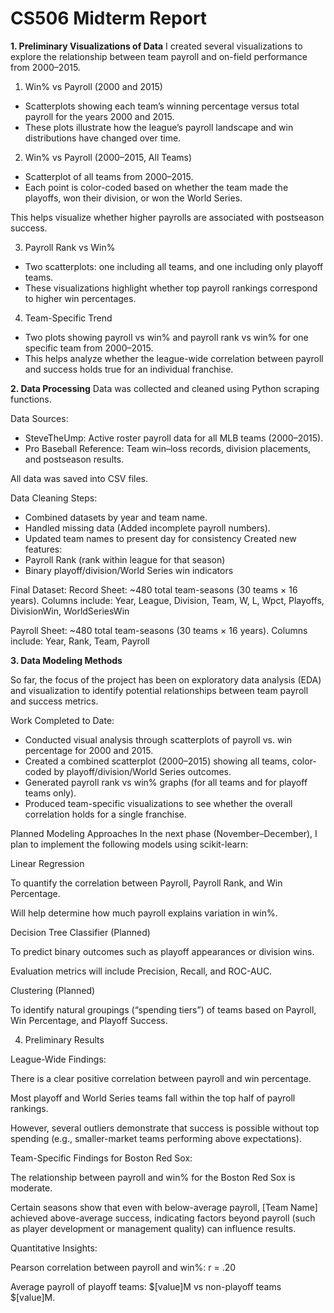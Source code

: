 # CS506 Midterm Report

**1. Preliminary Visualizations of Data**
I created several visualizations to explore the relationship between team payroll and on-field performance from 2000–2015.

1. Win% vs Payroll (2000 and 2015)

- Scatterplots showing each team’s winning percentage versus total payroll for the years 2000 and 2015.
- These plots illustrate how the league’s payroll landscape and win distributions have changed over time.

2. Win% vs Payroll (2000–2015, All Teams)

- Scatterplot of all teams from 2000–2015.
- Each point is color-coded based on whether the team made the playoffs, won their division, or won the World Series.

This helps visualize whether higher payrolls are associated with postseason success.

3. Payroll Rank vs Win%

- Two scatterplots: one including all teams, and one including only playoff teams.
- These visualizations highlight whether top payroll rankings correspond to higher win percentages.

4. Team-Specific Trend 

- Two plots showing payroll vs win% and payroll rank vs win% for one specific team from 2000–2015.
- This helps analyze whether the league-wide correlation between payroll and success holds true for an individual franchise.

**2. Data Processing**
Data was collected and cleaned using Python scraping functions.

Data Sources:
- SteveTheUmp: Active roster payroll data for all MLB teams (2000–2015).
- Pro Baseball Reference: Team win–loss records, division placements, and postseason results.

All data was saved into CSV files. 

Data Cleaning Steps:
- Combined datasets by year and team name.
- Handled missing data (Added incomplete payroll numbers).
- Updated team names to present day for consistency 
Created new features:
- Payroll Rank (rank within league for that season)
- Binary playoff/division/World Series win indicators

Final Dataset:
Record Sheet: ~480 total team-seasons (30 teams × 16 years).
Columns include: Year, League, Division, Team, W, L, Wpct, Playoffs, DivisionWin, WorldSeriesWin

Payroll Sheet: ~480 total team-seasons (30 teams × 16 years).
Columns include: Year, Rank, Team, Payroll

**3. Data Modeling Methods**

So far, the focus of the project has been on exploratory data analysis (EDA) and visualization to identify potential relationships between team payroll and success metrics.

Work Completed to Date:
- Conducted visual analysis through scatterplots of payroll vs. win percentage for 2000 and 2015.
- Created a combined scatterplot (2000–2015) showing all teams, color-coded by playoff/division/World Series outcomes.
- Generated payroll rank vs win% graphs (for all teams and for playoff teams only).
- Produced team-specific visualizations to see whether the overall correlation holds for a single franchise.

Planned Modeling Approaches
In the next phase (November–December), I plan to implement the following models using scikit-learn:

Linear Regression

To quantify the correlation between Payroll, Payroll Rank, and Win Percentage.

Will help determine how much payroll explains variation in win%.

Decision Tree Classifier (Planned)

To predict binary outcomes such as playoff appearances or division wins.

Evaluation metrics will include Precision, Recall, and ROC-AUC.

Clustering (Planned)

To identify natural groupings (“spending tiers”) of teams based on Payroll, Win Percentage, and Playoff Success.





4. Preliminary Results

League-Wide Findings:

There is a clear positive correlation between payroll and win percentage.

Most playoff and World Series teams fall within the top half of payroll rankings.

However, several outliers demonstrate that success is possible without top spending (e.g., smaller-market teams performing above expectations).

Team-Specific Findings for Boston Red Sox:

The relationship between payroll and win% for the Boston Red Sox is moderate.

Certain seasons show that even with below-average payroll, [Team Name] achieved above-average success, indicating factors beyond payroll (such as player development or management quality) can influence results.

Quantitative Insights:

Pearson correlation between payroll and win%: r = .20

Average payroll of playoff teams: $[value]M vs non-playoff teams $[value]M.
